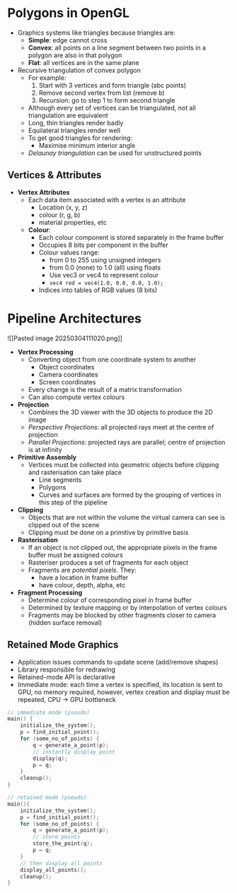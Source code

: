 # Polygons in OpenGL
- Graphics systems like triangles because triangles are:
	- **Simple**: edge cannot cross
	- **Convex**: all points on a line segment between two points in a polygon are also in that polygon
	- **Flat**: all vertices are in the same plane
- Recursive triangulation of convex polygon
	- For example:
		1. Start with 3 vertices and form triangle (abc points)
		2. Remove second vertex from list (remove b)
		3. Recursion: go to step 1 to form second triangle
	- Although every set of vertices can be triangulated, not all triangulation are equivalent
	- Long, thin triangles render badly
	- Equilateral triangles render well
	- To get good triangles for rendering:
		- Maximise minimum interior angle
	- *Delaunay triangulation* can be used for unstructured points

## Vertices & Attributes
- **Vertex Attributes**
	- Each data item associated with a vertex is an attribute
		- Location (x, y, z)
		- colour (r, g, b)
		- material properties, etc
	- **Colour**:
		- Each colour component is stored separately in the frame buffer
		- Occupies 8 bits per component in the buffer
		- Colour values range:
			- from 0 to 255 using unsigned integers
			- from 0.0 (none) to 1.0 (all) using floats
			- Use vec3 or vec4 to represent colour
			- `vec4 red = vec4(1.0, 0.0, 0.0, 1.0);`
		- Indices into tables of RGB values (8 bits)

# Pipeline Architectures
![[Pasted image 20250304111020.png]]
- **Vertex Processing**
	- Converting object from one coordinate system to another
		- Object coordinates
		- Camera coordinates
		- Screen coordinates
	- Every change is the result of a matrix transformation
	- Can also compute vertex colours
- **Projection**
	- Combines the 3D viewer with the 3D objects to produce the 2D image
	- *Perspective Projections*: all projected rays meet at the centre of projection
	- *Parallel Projections*: projected rays are parallel; centre of projection is at infinity
- **Primitive Assembly**
	- Vertices must be collected into geometric objects before clipping and rasterisation can take place
		- Line segments
		- Polygons
		- Curves and surfaces
		are formed by the grouping of vertices in this step of the pipeline
- **Clipping**
	- Objects that are not within the volume the virtual camera can see is clipped out of the scene
	- Clipping must be done on a primitive by primitive basis
- **Rasterisation**
	- If an object is not clipped out, the appropriate pixels in the frame buffer must be assigned colours
	- Rasteriser produces a set of fragments for each object
	- Fragments are *potential pixels*. They:
		- have a location in frame buffer
		- have colour, depth, alpha, etc
- **Fragment Processing**
	- Determine colour of corresponding pixel in frame buffer
	- Determined by texture mapping or by interpolation of vertex colours
	- Fragments may be blocked by other fragments closer to camera (hidden surface removal)

## Retained Mode Graphics
- Application issues commands to update scene (add/remove shapes)
- Library responsible for redrawing
- Retained-mode API is declarative
- Immediate mode: each time a vertex is specified, its location is sent to GPU, no memory required, however, vertex creation and display must be repeated, CPU -> GPU bottleneck

```c++
// immediate mode (pseudo)
main() {
	initialize_the_system();
	p = find_initial_point();
	for (some_no_of_points) {
		q = generate_a_point(p);
		// instantly display point
		display(q);
		p = q;
	}
	cleanup();
}

// retained mode (pseudo)
main(){
	initialize_the_system();
	p = find_initial_point();
	for (some_no_of_points) {
		q = generate_a_point(p);
		// store points
		store_the_point(q);
		p = q;
	}
	// then display all points
	display_all_points();
	cleanup();
}
```
